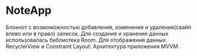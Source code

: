 # NoteApp

Блокнот с возмоможностью добавления, изменения и удаления(свайп влево или в право) записок.
Для создания и хранения данных использовалась библиотека Room. 
Для отображения данных RecyclerView и Constraint Layout. 
Архитектура приложения MVVM. 
